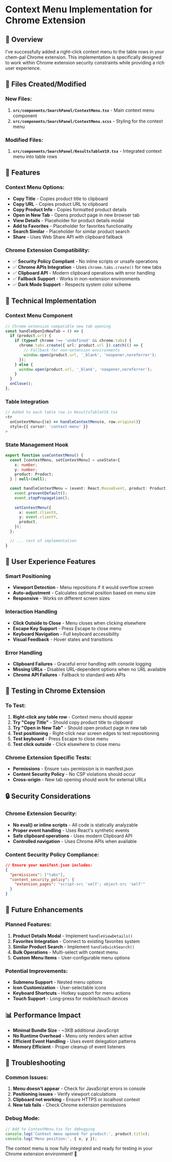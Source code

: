 # Context Menu Implementation for Chrome Extension

## 🎯 Overview

I've successfully added a right-click context menu to the table rows in your chem-pal Chrome extension. This implementation is specifically designed to work within Chrome extension security constraints while providing a rich user experience.

## 📁 Files Created/Modified

### **New Files:**
1. **`src/components/SearchPanel/ContextMenu.tsx`** - Main context menu component
2. **`src/components/SearchPanel/ContextMenu.scss`** - Styling for the context menu

### **Modified Files:**
1. **`src/components/SearchPanel/ResultsTableV19.tsx`** - Integrated context menu into table rows

## 🚀 Features

### **Context Menu Options:**
- **Copy Title** - Copies product title to clipboard
- **Copy URL** - Copies product URL to clipboard  
- **Copy Product Info** - Copies formatted product details
- **Open in New Tab** - Opens product page in new browser tab
- **View Details** - Placeholder for product details modal
- **Add to Favorites** - Placeholder for favorites functionality
- **Search Similar** - Placeholder for similar product search
- **Share** - Uses Web Share API with clipboard fallback

### **Chrome Extension Compatibility:**
- ✅ **Security Policy Compliant** - No inline scripts or unsafe operations
- ✅ **Chrome APIs Integration** - Uses `chrome.tabs.create()` for new tabs
- ✅ **Clipboard API** - Modern clipboard operations with error handling
- ✅ **Fallback Support** - Works in non-extension environments
- ✅ **Dark Mode Support** - Respects system color scheme

## 🔧 Technical Implementation

### **Context Menu Component**
```typescript
// Chrome extension compatible new tab opening
const handleOpenInNewTab = () => {
  if (product.url) {
    if (typeof chrome !== 'undefined' && chrome.tabs) {
      chrome.tabs.create({ url: product.url }).catch(() => {
        // Fallback for non-extension environments
        window.open(product.url, '_blank', 'noopener,noreferrer');
      });
    } else {
      window.open(product.url, '_blank', 'noopener,noreferrer');
    }
  }
  onClose();
};
```

### **Table Integration**
```typescript
// Added to each table row in ResultsTableV19.tsx
<tr
  onContextMenu={(e) => handleContextMenu(e, row.original)}
  style={{ cursor: 'context-menu' }}
>
```

### **State Management Hook**
```typescript
export function useContextMenu() {
  const [contextMenu, setContextMenu] = useState<{
    x: number;
    y: number;
    product: Product;
  } | null>(null);

  const handleContextMenu = (event: React.MouseEvent, product: Product) => {
    event.preventDefault();
    event.stopPropagation();
    
    setContextMenu({
      x: event.clientX,
      y: event.clientY,
      product,
    });
  };

  // ... rest of implementation
}
```

## 🎨 User Experience Features

### **Smart Positioning**
- **Viewport Detection** - Menu repositions if it would overflow screen
- **Auto-adjustment** - Calculates optimal position based on menu size
- **Responsive** - Works on different screen sizes

### **Interaction Handling**
- **Click Outside to Close** - Menu closes when clicking elsewhere
- **Escape Key Support** - Press Escape to close menu
- **Keyboard Navigation** - Full keyboard accessibility
- **Visual Feedback** - Hover states and transitions

### **Error Handling**
- **Clipboard Failures** - Graceful error handling with console logging
- **Missing URLs** - Disables URL-dependent options when no URL available
- **Chrome API Failures** - Fallback to standard web APIs

## 🧪 Testing in Chrome Extension

### **To Test:**
1. **Right-click any table row** - Context menu should appear
2. **Try "Copy Title"** - Should copy product title to clipboard
3. **Try "Open in New Tab"** - Should open product page in new tab
4. **Test positioning** - Right-click near screen edges to test repositioning
5. **Test keyboard** - Press Escape to close menu
6. **Test click outside** - Click elsewhere to close menu

### **Chrome Extension Specific Tests:**
- **Permissions** - Ensure `tabs` permission is in manifest.json
- **Content Security Policy** - No CSP violations should occur
- **Cross-origin** - New tab opening should work for external URLs

## 🔒 Security Considerations

### **Chrome Extension Security:**
- **No eval() or inline scripts** - All code is statically analyzable
- **Proper event handling** - Uses React's synthetic events
- **Safe clipboard operations** - Uses modern Clipboard API
- **Controlled navigation** - Uses Chrome APIs when available

### **Content Security Policy Compliance:**
```json
// Ensure your manifest.json includes:
{
  "permissions": ["tabs"],
  "content_security_policy": {
    "extension_pages": "script-src 'self'; object-src 'self'"
  }
}
```

## 🎯 Future Enhancements

### **Planned Features:**
1. **Product Details Modal** - Implement `handleViewDetails()`
2. **Favorites Integration** - Connect to existing favorites system
3. **Similar Product Search** - Implement `handleQuickSearch()`
4. **Bulk Operations** - Multi-select with context menu
5. **Custom Menu Items** - User-configurable menu options

### **Potential Improvements:**
- **Submenu Support** - Nested menu options
- **Icon Customization** - User-selectable icons
- **Keyboard Shortcuts** - Hotkey support for menu actions
- **Touch Support** - Long-press for mobile/touch devices

## 📊 Performance Impact

- **Minimal Bundle Size** - ~3KB additional JavaScript
- **No Runtime Overhead** - Menu only renders when active
- **Efficient Event Handling** - Uses event delegation patterns
- **Memory Efficient** - Proper cleanup of event listeners

## 🐛 Troubleshooting

### **Common Issues:**
1. **Menu doesn't appear** - Check for JavaScript errors in console
2. **Positioning issues** - Verify viewport calculations
3. **Clipboard not working** - Ensure HTTPS or localhost context
4. **New tab fails** - Check Chrome extension permissions

### **Debug Mode:**
```typescript
// Add to ContextMenu.tsx for debugging
console.log('Context menu opened for product:', product.title);
console.log('Menu position:', { x, y });
```

The context menu is now fully integrated and ready for testing in your Chrome extension environment! 🎉 